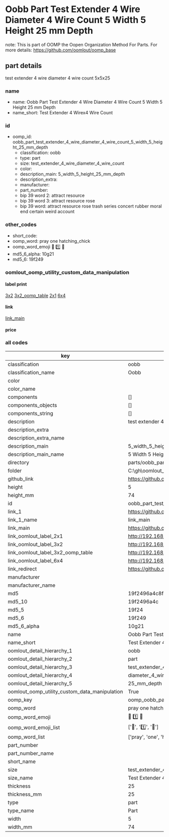 # Oobb Part Test Extender 4 Wire Diameter 4 Wire Count 5 Width 5 Height 25 mm Depth  

note: This is part of OOMP the Oopen Organization Method For Parts. For more details: https://github.com/oomlout/oomp_base

##  part details
  



test extender 4 wire diameter 4 wire count 5x5x25



### name
* name: Oobb Part Test Extender 4 Wire Diameter 4 Wire Count 5 Width 5 Height 25 mm Depth
* name_short: Test Extender 4 Wirex4 Wire Count
### id
* oomp_id: oobb_part_test_extender_4_wire_diameter_4_wire_count_5_width_5_height_25_mm_depth
  * classification: oobb
  * type: part
  * size: test_extender_4_wire_diameter_4_wire_count
  * color: 
  * description_main: 5_width_5_height_25_mm_depth
  * description_extra: 
  * manufacturer: 
  * part_number: 
  * bip 39 word 2: attract resource
  * bip 39 word 3: attract resource rose
  * bip 39 word: attract resource rose trash series concert rubber moral end certain weird account

### other_codes
* short_code: 
* oomp_word: pray one hatching_chick
* oomp_word_emoji :pray: :one: :hatching_chick:
* md5_6_alpha: 10g21
* md5_6: 19f249






### oomlout_oomp_utility_custom_data_manipulation
#### label print
[3x2](http://192.168.1.245:1112/?label=oomp%2010g21)
[3x2_oomp_table](http://192.168.1.108:1112/?label=oomp%2010g21)
[2x1](http://192.168.1.242:1112/?label=oomp%2010g21)
[6x4](http://192.168.1.55:1112/?label=oomp%2010g21)    

#### link

[link_main](https://github.com/oomlout/oomlout_oobb_version_4_generated_parts/tree/main/navigation_oomp/oobb/part/test_extender_4_wire_diameter_4_wire_count/5_width_5_height_25_mm_depth/part)                              

#### price







### all codes 
| key | value |  
| --- | --- |  
| classification | oobb |  
| classification_name | Oobb |  
| color |  |  
| color_name |  |  
| components | [] |  
| components_objects | [] |  
| components_string | [] |  
| description | test extender 4 wire diameter 4 wire count 5x5x25 |  
| description_extra |  |  
| description_extra_name |  |  
| description_main | 5_width_5_height_25_mm_depth |  
| description_main_name | 5 Width 5 Height 25 mm Depth |  
| directory | parts/oobb_part_test_extender_4_wire_diameter_4_wire_count_5_width_5_height_25_mm_depth |  
| folder | C:\gh\oomlout_oobb_version_4_generated_parts\parts\oobb_part_test_extender_4_wire_diameter_4_wire_count_5_width_5_height_25_mm_depth |  
| github_link | https://github.com/oomlout/oomlout_oomp_part_src/tree/main/parts/oobb_part_test_extender_4_wire_diameter_4_wire_count_5_width_5_height_25_mm_depth |  
| height | 5 |  
| height_mm | 74 |  
| id | oobb_part_test_extender_4_wire_diameter_4_wire_count_5_width_5_height_25_mm_depth |  
| link_1 | https://github.com/oomlout/oomlout_oobb_version_4_generated_parts/tree/main/navigation_oomp/oobb/part/test_extender_4_wire_diameter_4_wire_count/5_width_5_height_25_mm_depth/part |  
| link_1_name | link_main |  
| link_main | https://github.com/oomlout/oomlout_oobb_version_4_generated_parts/tree/main/navigation_oomp/oobb/part/test_extender_4_wire_diameter_4_wire_count/5_width_5_height_25_mm_depth/part |  
| link_oomlout_label_2x1 | http://192.168.1.242:1112/?label=oomp%2010g21 |  
| link_oomlout_label_3x2 | http://192.168.1.245:1112/?label=oomp%2010g21 |  
| link_oomlout_label_3x2_oomp_table | http://192.168.1.108:1112/?label=oomp%2010g21 |  
| link_oomlout_label_6x4 | http://192.168.1.55:1112/?label=oomp%2010g21 |  
| link_redirect | https://github.com/oomlout/oomlout_oobb_version_4_generated_parts/tree/main/parts/oobb_test_extender_4_wire_diameter_4_wire_count_05_05_25 |  
| manufacturer |  |  
| manufacturer_name |  |  
| md5 | 19f2496a4c8fb798bae20e77782de076 |  
| md5_10 | 19f2496a4c |  
| md5_5 | 19f24 |  
| md5_6 | 19f249 |  
| md5_6_alpha | 10g21 |  
| name | Oobb Part Test Extender 4 Wire Diameter 4 Wire Count 5 Width 5 Height 25 mm Depth |  
| name_short | Test Extender 4 Wirex4 Wire Count |  
| oomlout_detail_hierarchy_1 | oobb |  
| oomlout_detail_hierarchy_2 | part |  
| oomlout_detail_hierarchy_3 | test_extender_4_wire |  
| oomlout_detail_hierarchy_4 | diameter_4_wire_count |  
| oomlout_detail_hierarchy_5 | 25_mm_depth |  
| oomlout_oomp_utility_custom_data_manipulation | True |  
| oomp_key | oomp_oobb_part_test_extender_4_wire_diameter_4_wire_count_5_width_5_height_25_mm_depth |  
| oomp_word | pray one hatching_chick |  
| oomp_word_emoji | :pray: :one: :hatching_chick: |  
| oomp_word_emoji_list | [':pray:', ':one:', ':hatching_chick:'] |  
| oomp_word_list | ['pray', 'one', 'hatching_chick'] |  
| part_number |  |  
| part_number_name |  |  
| short_name |  |  
| size | test_extender_4_wire_diameter_4_wire_count |  
| size_name | Test Extender 4 Wire Diameter 4 Wire Count |  
| thickness | 25 |  
| thickness_mm | 25 |  
| type | part |  
| type_name | Part |  
| width | 5 |  
| width_mm | 74 |  
